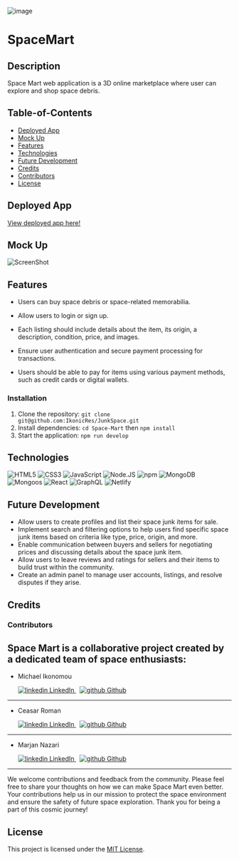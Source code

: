 ![image](../JunkSpace/client/public/assets/heather.png)

# SpaceMart

## Description

Space Mart web application is a 3D online marketplace where user can explore and shop space debris.

## Table-of-Contents

- [Deployed App](#deployed-app)
- [Mock Up](#mock-up)
- [Features](#features)
- [Technologies](#technologies)
- [Future Development](#future-development)
- [Credits](#credits)
- [Contributors](#contributors)
- [License](#license)

## Deployed App

[View deployed app here!](https://deploy-preview-19--junkspace.netlify.app/)

## Mock Up

<img alt="ScreenShot" src="../JunkSpace/client/public/assets/Screenshot 2023-10-19 114522.png" />

## Features

- Users can buy space debris or space-related memorabilia.
- Allow users to login or sign up.
- Each listing should include details about the item, its origin, a description, condition, price, and images.

- Ensure user authentication and secure payment processing for transactions.

- Users should be able to pay for items using various payment methods, such as credit cards or digital wallets.

### Installation

1. Clone the repository: `git clone git@github.com:IkonicRes/JunkSpace.git`
2. Install dependencies: `cd Space-Mart` then `npm install`
3. Start the application: `npm run develop`

## Technologies

<img alt="HTML5" src="https://img.shields.io/badge/-HTML5-red?logo=HTML5&logoColor=white&style=plastic" />

  <img alt="CSS3" src="https://img.shields.io/badge/-CSS3-informational?logo=CSS3&logoColor=white&style=plastic" />

  <img alt="JavaScript" src="https://img.shields.io/badge/-JavaScript-yellow?logo=JavaScript&logoColor=white&style=plastic" />

  <img alt="Node.JS" src="https://img.shields.io/badge/-Node-00CD10?logo=Node.JS&logoColor=white&style=plastic" />

  <img alt="npm" src="https://img.shields.io/badge/-NPM-red?logo=NPM&logoColor=white&style=plastic" />

  <img alt="MongoDB" src="https://img.shields.io/badge/-MongoDB-white?logo=MongoDB&style=plastic" />

  <img alt="Mongoos" src="https://img.shields.io/badge/-Mongoos-002105?logo=MongoDB&style=plastic" />

  <img alt="React" src="https://img.shields.io/badge/-React-45b8d8?logo=React&logoColor=white&style=plastic" />

  <img alt="GraphQL" src="https://img.shields.io/badge/-GraphQL-4404A0?logo=GraphQL&logoColor=white&style=plastic" />

  <img alt="Netlify" src="https://img.shields.io/badge/-Netlify-00664F?logo=Netlify&logoColor=white&style=plastic&style=plastic" />

  <!-- <img alt="Node.js" src="https://img.shields.io/badge/Node.js----green" /> -->

## Future Development

- Allow users to create profiles and list their space junk items for sale.
- Implement search and filtering options to help users find specific space junk items based on criteria like type, price, origin, and more.
- Enable communication between buyers and sellers for negotiating prices and discussing details about the space junk item.
- Allow users to leave reviews and ratings for sellers and their items to build trust within the community.
- Create an admin panel to manage user accounts, listings, and resolve disputes if they arise.

## Credits

### Contributors

## Space Mart is a collaborative project created by a dedicated team of space enthusiasts:

- Michael Ikonomou

    <a href="https://www.linkedin.com/in/michael-ikonomou-42b636289/">
        <img src="https://i.stack.imgur.com/gVE0j.png" alt="linkedin"> LinkedIn
    </a> &nbsp; 
    <a href="https://github.com/IkonicRes">
        <img src="https://i.stack.imgur.com/tskMh.png" alt="github"> Github
    </a>

---

- Ceasar Roman

    <a href="https://www.linkedin.com/in/cesar-r-27a263162/">
        <img src="https://i.stack.imgur.com/gVE0j.png" alt="linkedin"> LinkedIn
    </a> &nbsp; 
    <a href="https://github.com/Cromananimation">
        <img src="https://i.stack.imgur.com/tskMh.png" alt="github"> Github
    </a>

---

- Marjan Nazari

    <a href="https://www.linkedin.com/in/marjan-nazari-24a577167/">
        <img src="https://i.stack.imgur.com/gVE0j.png" alt="linkedin"> LinkedIn
    </a> &nbsp; 
    <a href="https://github.com/Marjan-MN">
        <img src="https://i.stack.imgur.com/tskMh.png" alt="github"> Github
    </a>

---

We welcome contributions and feedback from the community. Please feel free to share your thoughts on how we can make Space Mart even better.
Your contributions help us in our mission to protect the space environment and ensure the safety of future space exploration. Thank you for being a part of this cosmic journey!

## License

This project is licensed under the [MIT License](LICENSE).
